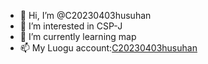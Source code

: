 - 👋 Hi, I’m @C20230403husuhan
- 👀 I’m interested in CSP-J
- 🌱 I’m currently learning map
- 📫 My Luogu account:[C20230403husuhan](https://www.luogu.com.cn/user/502017)

<!---
C20230403husuhan/C20230403husuhan is a ✨ special ✨ repository because its `README.md` (this file) appears on your GitHub profile.
You can click the Preview link to take a look at your changes.
--->
